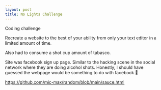 ```yaml
---
layout: post
title: No Lights Challenge
---
```


Coding challenge

Recreate a website to the best of your ability from only your text editor in a limited amount of time.

Also had to consume a shot cup amount of tabasco.

Site was facebook sign up page. Similar to the hacking scene in the social network where they are doing alcohol shots. Honestly, I should have guessed the webpage would be something to do with facebook :facepalm:

https://github.com/mic-max/random/blob/main/sauce.html
